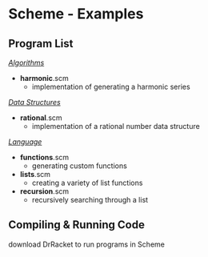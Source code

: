Scheme - Examples
=================

Program List
------------

[*Algorithms*](/Scheme/Algorithms)

-  **harmonic**.scm
    - implementation of generating a harmonic series

[*Data Structures*](/Scheme/DataStructures)

-  **rational**.scm
    - implementation of a rational number data structure

[*Language*](/Scheme/Language)

-  **functions**.scm
    - generating custom functions
-  **lists**.scm
    - creating a variety of list functions
-  **recursion**.scm
    - recursively searching through a list

Compiling & Running Code
------------------------

download DrRacket to run programs in Scheme
